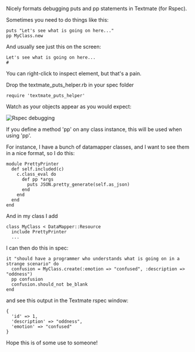 Nicely formats debugging puts and pp statements in Textmate (for Rspec).

Sometimes you need to do things like this:

    puts "Let's see what is going on here..."
    pp MyClass.new
    
    
And usually see just this on the screen:

    Let's see what is going on here...
    #
    
You can right-click to inspect element, but that's a pain.

Drop the textmate_puts_helper.rb in your spec folder

    require 'textmate_puts_helper'
    
Watch as your objects appear as you would expect:

![Rspec debugging](https://img.skitch.com/20110219-ecx1pefh5eqtxxibcispcjikqg.png)

If you define a method 'pp' on any class instance, this will be used when using 'pp'.

For instance, I have a bunch of datamapper classes, and I want to see them in a nice format, so I do this:

    module PrettyPrinter
      def self.included(c)
        c.class_eval do
          def pp *args
            puts JSON.pretty_generate(self.as_json)
          end
        end
      end
    end
    
And in my class I add
    
    class MyClass < DataMapper::Resource
      include PrettyPrinter
      ...
      
I can then do this in spec:

    it "should have a programmer who understands what is going on in a strange scenario" do
      confusion = MyClass.create(:emotion => "confused", :description => "oddness")
      pp confusion
      confusion.should_not be_blank
    end
    
and see this output in the Textmate rspec window:

    {
      'id' => 1,
      'description' => "oddness",
      'emotion' => "confused"
    }
    
Hope this is of some use to someone!
